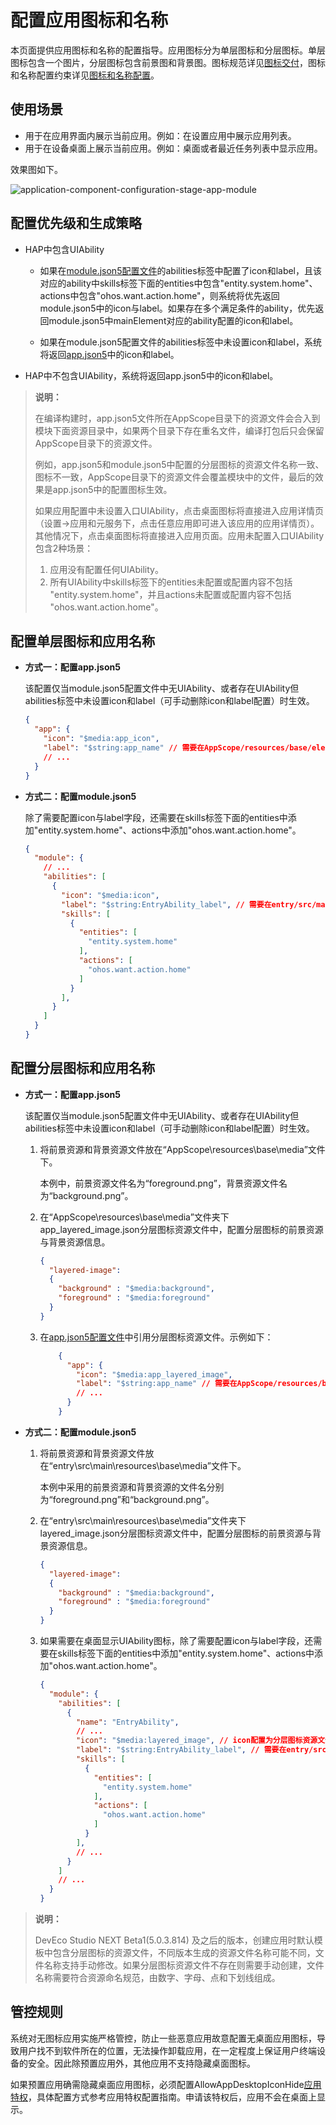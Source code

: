 # 配置应用图标和名称
<!--Kit: Ability Kit-->
<!--Subsystem: BundleManager-->
<!--Owner: @wanghang904-->
<!--Designer: @hanfeng6-->
<!--Tester: @kongjing2-->
<!--Adviser: @Brilliantry_Rui-->

本页面提供应用图标和名称的配置指导。应用图标分为单层图标和分层图标。单层图标包含一个图片，分层图标包含前景图和背景图。图标规范详见<!--RP1-->[图标交付](https://docs.openharmony.cn/pages/v5.0/zh-cn/design/ux-design/visual-app-icons.md#%E5%9B%BE%E6%A0%87%E4%BA%A4%E4%BB%98)<!--RP1End-->，图标和名称配置约束详见[图标和名称配置](../application-models/application-component-configuration-stage.md#应用图标和名称配置)。

## 使用场景

<!--RP2-->
- 用于在应用界面内展示当前应用。例如：在设置应用中展示应用列表。
- 用于在设备桌面上展示当前应用。例如：桌面或者最近任务列表中显示应用。
<!--RP2End-->

效果图如下。
<!--RP3-->
![application-component-configuration-stage-app-module](figures/application-component-configuration-stage-app-module.png)
<!--RP3End-->

## 配置优先级和生成策略

* HAP中包含UIAbility

  * 如果在[module.json5配置文件](module-configuration-file.md)的abilities标签中配置了icon和label，且该对应的ability中skills标签下面的entities中包含"entity.system.home"、actions中包含"ohos.want.action.home"，则系统将优先返回module.json5中的icon与label。如果存在多个满足条件的ability，优先返回module.json5中mainElement对应的ability配置的icon和label。

  * 如果在module.json5配置文件的abilities标签中未设置icon和label，系统将返回[app.json5](app-configuration-file.md)中的icon和label。

* HAP中不包含UIAbility，系统将返回app.json5中的icon和label。

>
> **说明：**
> 
> 在编译构建时，app.json5文件所在AppScope目录下的资源文件会合入到模块下面资源目录中，如果两个目录下存在重名文件，编译打包后只会保留AppScope目录下的资源文件。
>
> 例如，app.json5和module.json5中配置的分层图标的资源文件名称一致、图标不一致，AppScope目录下的资源文件会覆盖模块中的文件，最后的效果是app.json5中的配置图标生效。
> 
> 如果应用配置中未设置入口UIAbility，点击桌面图标将直接进入应用详情页（设置->应用和元服务下，点击任意应用即可进入该应用的应用详情页）。其他情况下，点击桌面图标将直接进入应用页面。应用未配置入口UIAbility包含2种场景：
>
>   1. 应用没有配置任何UIAbility。
>   2. 所有UIAbility中skills标签下的entities未配置或配置内容不包括 "entity.system.home"，并且actions未配置或配置内容不包括 "ohos.want.action.home"。
>

## 配置单层图标和应用名称

- **方式一：配置app.json5**

  该配置仅当module.json5配置文件中无UIAbility、或者存在UIAbility但abilities标签中未设置icon和label（可手动删除icon和label配置）时生效。

  ```json
  {
    "app": {
      "icon": "$media:app_icon",
      "label": "$string:app_name" // 需要在AppScope/resources/base/element/string.json配置name为app_name的资源，已存在可以忽略
      // ...
    }
  }
  ```

- **方式二：配置module.json5**

  除了需要配置icon与label字段，还需要在skills标签下面的entities中添加"entity.system.home"、actions中添加"ohos.want.action.home"。

  ```json
  {
    "module": {
      // ...
      "abilities": [
        {
          "icon": "$media:icon",
          "label": "$string:EntryAbility_label", // 需要在entry/src/main/resources/base/element/string.json配置name为EntryAbility_label的资源，已存在可以忽略
          "skills": [
            {
              "entities": [
                "entity.system.home"
              ],
              "actions": [
                "ohos.want.action.home"
              ]
            }
          ],
        }
      ]
    }
  }
  ```

## 配置分层图标和应用名称

- **方式一：配置app.json5**

  该配置仅当module.json5配置文件中无UIAbility、或者存在UIAbility但abilities标签中未设置icon和label（可手动删除icon和label配置）时生效。

  1. 将前景资源和背景资源文件放在“AppScope\resources\base\media”文件下。

      本例中，前景资源文件名为“foreground.png”，背景资源文件名为“background.png”。

  2. 在“AppScope\resources\base\media”文件夹下app_layered_image.json分层图标资源文件中，配置分层图标的前景资源与背景资源信息。

      ```json
      {
        "layered-image":
        {
          "background" : "$media:background",
          "foreground" : "$media:foreground"
        }
      }
      ```
  3. 在[app.json5配置文件](app-configuration-file.md)中引用分层图标资源文件。示例如下：
      ```json
          {
            "app": {
              "icon": "$media:app_layered_image",
              "label": "$string:app_name" // 需要在AppScope/resources/base/element/string.json配置name为app_name的资源，已存在可以忽略
              // ...
            }
          }
      ```

- **方式二：配置module.json5**

  1. 将前景资源和背景资源文件放在“entry\src\main\resources\base\media”文件下。

      本例中采用的前景资源和背景资源的文件名分别为“foreground.png”和“background.png”。

  2. 在“entry\src\main\resources\base\media”文件夹下layered_image.json分层图标资源文件中，配置分层图标的前景资源与背景资源信息。

      ```json
      {
        "layered-image":
        {
          "background" : "$media:background",
          "foreground" : "$media:foreground"
        }
      }
      ```

  3. 如果需要在桌面显示UIAbility图标，除了需要配置icon与label字段，还需要在skills标签下面的entities中添加"entity.system.home"、actions中添加"ohos.want.action.home"。

      ```json
      {
        "module": {
          "abilities": [
            {
              "name": "EntryAbility",
              // ...
              "icon": "$media:layered_image", // icon配置为分层图标资源文件的索引
              "label": "$string:EntryAbility_label", // 需要在entry/src/main/resources/base/element/string.json配置name为EntryAbility_label的资源，已存在可以忽略
              "skills": [
                {
                  "entities": [
                    "entity.system.home"
                  ],
                  "actions": [
                    "ohos.want.action.home"
                  ]
                }
              ],
              // ...
            }
          ]
          // ...
        }
      }
      ```

>
> **说明：**
>
> DevEco Studio NEXT Beta1(5.0.3.814) 及之后的版本，创建应用时默认模板中包含分层图标的资源文件，不同版本生成的资源文件名称可能不同，文件名称支持手动修改。如果分层图标资源文件不存在则需要手动创建，文件名称需要符合资源命名规范，由数字、字母、点和下划线组成。
>

<!--Del-->
## 管控规则

系统对无图标应用实施严格管控，防止一些恶意应用故意配置无桌面应用图标，导致用户找不到软件所在的位置，无法操作卸载应用，在一定程度上保证用户终端设备的安全。因此除预置应用外，其他应用不支持隐藏桌面图标。

如果预置应用确需隐藏桌面应用图标，必须配置AllowAppDesktopIconHide[应用特权](../../device-dev/subsystems/subsys-app-privilege-config-guide.md#通用应用特权)，具体配置方式参考应用特权配置指南。申请该特权后，应用不会在桌面上显示。<!--DelEnd-->

